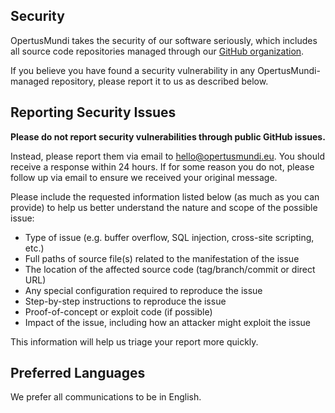 ## Security

OpertusMundi takes the security of our software seriously, which includes all source code repositories managed through our [GitHub organization](https://github.com/OpertusMundi).

If you believe you have found a security vulnerability in any OpertusMundi-managed repository, please report it to us as described below.

## Reporting Security Issues

**Please do not report security vulnerabilities through public GitHub issues.** 

Instead, please report them via email to [hello@opertusmundi.eu](mailto:hello@opertusmundi.eu). You should receive a response within 24 hours. If for some reason you do not, please follow up via email to ensure we received your original message.

Please include the requested information listed below (as much as you can provide) to help us better understand the nature and scope of the possible issue:

  * Type of issue (e.g. buffer overflow, SQL injection, cross-site scripting, etc.)
  * Full paths of source file(s) related to the manifestation of the issue
  * The location of the affected source code (tag/branch/commit or direct URL)
  * Any special configuration required to reproduce the issue
  * Step-by-step instructions to reproduce the issue
  * Proof-of-concept or exploit code (if possible)
  * Impact of the issue, including how an attacker might exploit the issue

This information will help us triage your report more quickly.
 
## Preferred Languages

We prefer all communications to be in English.
